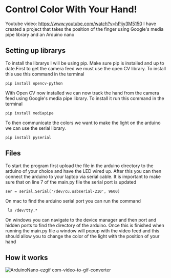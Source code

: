 # Control Color With Your Hand!
Youtube video: https://www.youtube.com/watch?v=hPijy3M5150
I have created a project that takes the position of the finger using Google's media pipe library and an Arduino nano
## Setting up librarys

To install the librarys I will be using pip. Make sure pip is installed and up to date.First to get the camera feed we must use the open CV library. To install this use this command in the terminal

```
pip install opencv-python
```

With Open CV now installed we can now track the hand from the camera feed using Google's media pipe library. To install it run this command in the terminal

```
pip install mediapipe
```

To then communicate the colors we want to make the light on the arduino we can use the serial library. 

```
pip install pyserial
```

## Files

To start the program first upload the file in the arduino directory to the arduino of your choice and have the LED wired up. After this you can then connect the arduino to your laptop via serial cable. It is important to make sure that on line 7 of the main.py file the serial port is updated
```
ser = serial.Serial('/dev/cu.usbserial-210', 9600)
```
On mac to find the arduino serial port you can run the command
```
 ls /dev/tty.*
```
On windows you can navigate to the device manager and then port and hidden ports to find the directory of the arduino. Once this is finished when running the main.py file a window will popup with the video feed and this should allow you to change the color of the light with the position of your hand

## How it works

![ArduinoNano-ezgif com-video-to-gif-converter](https://github.com/user-attachments/assets/a22bb816-b4a0-4b7d-8990-ee8c626c341d)

